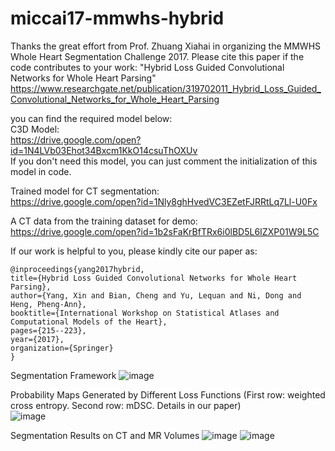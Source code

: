 # miccai17-mmwhs-hybrid
Thanks the great effort from Prof. Zhuang Xiahai in organizing the MMWHS Whole Heart Segmentation Challenge 2017.
Please cite this paper if the code contributes to your work:
"Hybrid Loss Guided Convolutional Networks for Whole Heart Parsing"  
https://www.researchgate.net/publication/319702011_Hybrid_Loss_Guided_Convolutional_Networks_for_Whole_Heart_Parsing

you can find the required model below:  
C3D Model:  
https://drive.google.com/open?id=1N4LVb03Ehot34Bxcm1KkO14csuThOXUv  
If you don't need this model, you can just comment the initialization of this model in code.  
  
Trained model for CT segmentation:  
https://drive.google.com/open?id=1Nly8ghHvedVC3EZetFJRRtLq7Ll-U0Fx  
  
A CT data from the training dataset for demo:  
https://drive.google.com/open?id=1b2sFaKrBfTRx6i0lBD5L6IZXP01W9L5C  

If our work is helpful to you, please kindly cite our paper as:  

    @inproceedings{yang2017hybrid,  
    title={Hybrid Loss Guided Convolutional Networks for Whole Heart Parsing},  
    author={Yang, Xin and Bian, Cheng and Yu, Lequan and Ni, Dong and Heng, Pheng-Ann},  
    booktitle={International Workshop on Statistical Atlases and Computational Models of the Heart},  
    pages={215--223},  
    year={2017},  
    organization={Springer}  
    }  



Segmentation Framework
![image](https://github.com/xy0806/miccai17-mmwhs-hybrid/blob/master/framework.png)

Probability Maps Generated by Different Loss Functions (First row: weighted cross entropy. Second row: mDSC. Details in our paper)  
![image](https://github.com/xy0806/miccai17-mmwhs-hybrid/blob/master/dice_entropy_maps.png)

Segmentation Results on CT and MR Volumes
![image](https://github.com/xy0806/miccai17-mmwhs-hybrid/blob/master/seg_results_a.png)
![image](https://github.com/xy0806/miccai17-mmwhs-hybrid/blob/master/seg_results.png)
